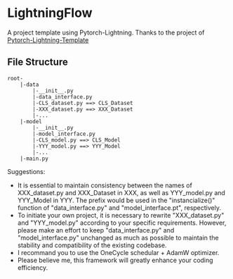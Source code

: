 # LightningFlow
A project template using Pytorch-Lightning. Thanks to the project of [Pytorch-Lightning-Template](https://github.com/miracleyoo/pytorch-lightning-template/tree/master.)



## File Structure

```
root-
	|-data
		|-__init__.py
		|-data_interface.py
		|-CLS_dataset.py ==> CLS_Dataset
        |-XXX_dataset.py ==> XXX_Dataset
		|-...
	|-model
		|-__init__.py
		|-model_interface.py
		|-CLS_model.py ==> CLS_Model
        |-YYY_model.py ==> YYY_Model
		|-...
	|-main.py
```

Suggestions:
- It is essential to maintain consistency between the names of XXX_dataset.py and XXX_Dataset in XXX, as well as YYY_model.py and YYY_Model in YYY. The prefix would be used in the "instancialize()" function of "data_interface.py" and "model_interface.pt", respectively.
- To initiate your own project, it is necessary to rewrite "XXX_dataset.py" and "YYY_model.py" according to your specific requirements. However, please make an effort to keep "data_interface.py" and "model_interface.py" unchanged as much as possible to maintain the stability and compatibility of the existing codebase.
- I recommand you to use the OneCycle schedular + AdamW optimizer.
- Please believe me, this framework will greatly enhance your coding efficiency.